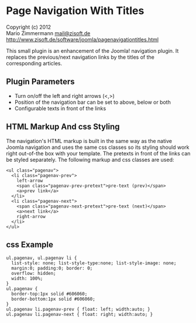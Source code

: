 Page Navigation With Titles
===========================

Copyright (c) 2012  
Mario Zimmermann <mail@zisoft.de>  
http://www.zisoft.de/software/joomla/pagenavigationtitles.html  


This small plugin is an enhancement of the Joomla! navigation plugin.
It replaces the previous/next navigation links by the titles of the 
corresponding articles.


Plugin Parameters
-----------------

* Turn on/off the left and right arrows (<,>)
* Position of the navigation bar can be set to above, below or both
* Configurable texts in front of the links


HTML Markup And css Styling
---------------------------

The navigation's HTML markup is built in the same way as the native 
Joomla navigation and uses the same css classes so its styling should 
work right out-of-the box with your template. The pretexts in front 
of the links can be styled separately. The following markup and css 
classes are used:


    <ul class="pagenav">
      <li class="pagenav-prev">
        left-arrow 
        <span class="pagenav-prev-pretext">pre-text (prev)</span>
        <a>prev link</a>
      </li>
      <li class="pagenav-next">
        <span class="pagenav-next-pretext">pre-text (next)</span>
        <a>next link</a>
        right-arrow
      </li>
    </ul>


css Example
-----------

    ul.pagenav, ul.pagenav li {
      list-style: none; list-style-type:none; list-style-image: none;
      margin:0; padding:0; border: 0;
      overflow: hidden;
      width: 100%;
    }
    ul.pagenav {
      border-top:1px solid #606060;
      border-bottom:1px solid #606060;
    }
    ul.pagenav li.pagenav-prev { float: left; width:auto; }
    ul.pagenav li.pagenav-next { float: right; width:auto; }
